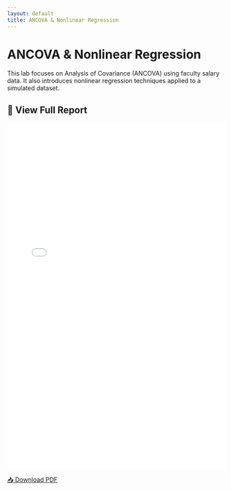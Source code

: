 ```yaml
---
layout: default
title: ANCOVA & Nonlinear Regression
---
```


# ANCOVA & Nonlinear Regression

This lab focuses on Analysis of Covariance (ANCOVA) using faculty salary data. It also introduces nonlinear regression techniques applied to a simulated dataset.

## 📄 View Full Report


<iframe src="/pdfs/DSA8020_RLab5_Sliger_Meredith.pdf" width="100%" height="800px" style="border: none;"></iframe>

[📥 Download PDF](/pdfs/DSA8020_RLab5_Sliger_Meredith.pdf)

